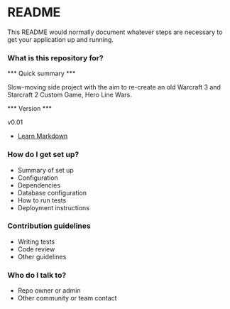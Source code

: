 # README #

This README would normally document whatever steps are necessary to get your application up and running.

### What is this repository for? ###

*** Quick summary *** 

Slow-moving side project with the aim to re-create an old Warcraft 3 and Starcraft 2 Custom Game, Hero Line Wars.


*** Version ***

v0.01

* [Learn Markdown](https://bitbucket.org/tutorials/markdowndemo)

### How do I get set up? ###

* Summary of set up
* Configuration
* Dependencies
* Database configuration
* How to run tests
* Deployment instructions

### Contribution guidelines ###

* Writing tests
* Code review
* Other guidelines

### Who do I talk to? ###

* Repo owner or admin
* Other community or team contact